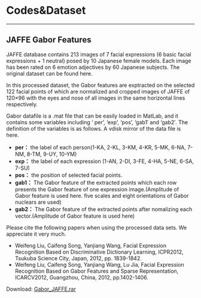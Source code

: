 # **Codes&Dataset**  

---
## JAFFE Gabor Features  

JAFFE database contains 213 images of 7 facial expressions (6 basic facial expressions + 1 neutral) posed by 10 Japanese female models. Each image has been rated on 6 emotion adjectives by 60 Japanese subjects. The original dataset can be found here.  

In this processed dataset, the Gabor features are exptracted on the selected 122 facial points of which are normalized and cropped images of JAFFE of 120×96 with the eyes and nose of all images in the same horizontal lines respectively.  

Gabor datafile is a .mat file that can be easily loaded in MatLab, and it contains some variables including ‘ per’, ‘exp’, ‘pos’, ‘gab1′ and ‘gab2′. The definition of the variables is as follows. A vdisk mirror of the data file is here.  

* **per：** the label of each person(1-KA, 2-KL, 3-KM, 4-KR, 5-MK, 6-NA, 7-NM, 8-TM, 9-UY, 10-YM)  
* **exp：** the label of each expression (1-AN, 2-DI, 3-FE, 4-HA, 5-NE, 6-SA, 7-SU)  
* **pos：** the position of selected facial points.  
* **gab1：** The Gabor feature of the extracted points which each row presents the Gabor feature of one expression image.(Amplitude of Gabor feature is used here. five scales and eight orientations of Gabor nuclears are used)
* **gab2：** The Gabor feature of the extracted points after nomalizing each vector.(Amplitude of Gabor feature is used here)  


Please cite the following papers when using the processed data sets. We appreciate it very much.  

* Weifeng Liu, Caifeng Song, Yanjiang Wang, Facial Expression Recognition Based on Discriminative Dictionary Learning, ICPR2012, Tsukuba Science City, Japan, 2012, pp. 1839-1842.  
* Weifeng Liu, Caifeng Song, Yanjiang Wang, Lu Jia, Facial Expression Recognition Based on Gabor Features and Sparse Representation, ICARCV2012, Guangzhou, China, 2012, pp.1402-1406.  


Download: [Gabor_JAFFE.rar](https://sites.google.com/site/weifengliusite/code-dataset/Gabor_JAFFE.rar?attredirects=0&d=1)
